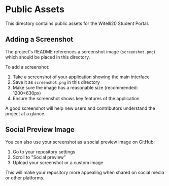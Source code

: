 # Public Assets

This directory contains public assets for the Witelli20 Student Portal.

## Adding a Screenshot

The project's README references a screenshot image (`screenshot.png`) which should be placed in this directory.

To add a screenshot:

1. Take a screenshot of your application showing the main interface
2. Save it as `screenshot.png` in this directory
3. Make sure the image has a reasonable size (recommended: 1200×630px)
4. Ensure the screenshot shows key features of the application

A good screenshot will help new users and contributors understand the project at a glance.

## Social Preview Image

You can also use your screenshot as a social preview image on GitHub:

1. Go to your repository settings
2. Scroll to "Social preview"
3. Upload your screenshot or a custom image

This will make your repository more appealing when shared on social media or other platforms.
